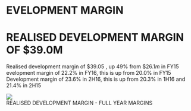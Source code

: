 # EVELOPMENT MARGIN

# REALISED DEVELOPMENT MARGIN OF \$39.0M

Realised development margin of $\$ 39.05$ , up $49 \%$ from $\$ 26.1 m$ in FY15   
evelopment margin of $2 2 . 2 \%$ in FY16, this is up from $20 . 0 \%$ in FY15   
Development margin of $23 . 6 \%$ in 2H16, this is up from $20 . 3 \%$ in 1H16 and $2 1 . 4 \%$ in 2H15

![](images/e90512e14922f624cfc906b0bd6089a79169bd1d2ef8f4db8f91a2d9b0033bce.jpg)  
REALISED DEVELOPMENT MARGIN - FULL YEAR MARGINS